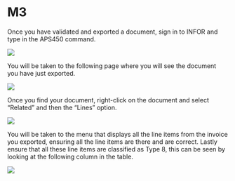 # M3

Once you have validated and exported a document, sign in to INFOR and type in the APS450 command.

![](https://lh7-us.googleusercontent.com/i4iRIFS78R3roSyp5i6TK8VCp3\_GLgdet13ZyWRgUJjaTkLnl4Kfm-fv\_xky2Pu-LHmvrjLHhv1es\_MpBZAQV0fZPmYa7fsEye9IyNGkLsJNwPIRlSWKZ8BOitnImB6szvGZfaqu-gzVL8vbBhsmpHA)

You will be taken to the following page where you will see the document you have just exported.

![](https://lh7-us.googleusercontent.com/zvHZ3f9eVk04gFXYvmCFJZH4zXY9HnuK5BwU-iO7aemf9fVXWDa7Yy6j9F6fIuN0Nx5mlBsRBVbYexe4D547kkgWMMWfEx1sjjEmfORq6cf1gel94LchPvBdPP6htbcCe0bveKRIUlQjr13HPXn49yM)

Once you find your document, right-click on the document and select “Related” and then the “Lines” option.

![](https://lh7-us.googleusercontent.com/BTIGc1czaZLPysu1BMTr1hUL\_u0RlnuP0wV7xghtfpyw4L1VEDukpVPJt2VYyD88\_-dQGJ5zaYn4mPKbmJal52-9TwkGzJNBCZ7bgWStiJrWHAIsTGp-BM9TCY328ysf1LJINXKVEOBkdCPFXPxLrzI)

You will be taken to the menu that displays all the line items from the invoice you exported, ensuring all the line items are there and are correct. Lastly ensure that all these line items are classified as Type 8, this can be seen by looking at the following column in the table.

![](https://lh7-us.googleusercontent.com/IpuwyIzt9yF5s1DKF1XkbsU5fAtpEu5Ap8pQoOub\_r39xXX5YeLGZCbN817HSiynyjBLFR6Ll97TTYdESAwWaI\_2ifiN0uzPypxmbggbtbSXmcJsTLwfecNQ3jFrJZvD8rvN3fAM0WmVem5xkPRURR0)

